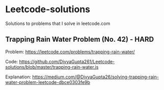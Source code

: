 # Leetcode-solutions

Solutions to problems that I solve in leetcode.com

## Trapping Rain Water Problem (No. 42) - HARD

Problem: https://leetcode.com/problems/trapping-rain-water/

Code: https://github.com/DivyaGupta261/Leetcode-solutions/blob/master/trapping-rain-water.js

Explanation: https://medium.com/@DivyaGupta26/solving-trapping-rain-water-problem-leetcode-dbce0303fe9b
